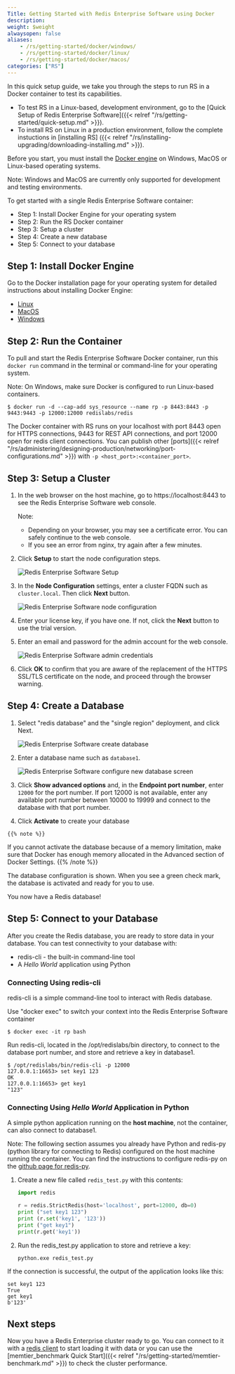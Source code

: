 ```yaml
---
Title: Getting Started with Redis Enterprise Software using Docker 
description: 
weight: $weight
alwaysopen: false
aliases:
    - /rs/getting-started/docker/windows/
    - /rs/getting-started/docker/linux/
    - /rs/getting-started/docker/macos/
categories: ["RS"]
---
```

In this quick setup guide, we take you through the steps to run RS in a Docker container to test its capabilities.

- To test RS in a Linux-based, development environment, go to the
  [Quick Setup of Redis Enterprise Software]({{< relref "/rs/getting-started/quick-setup.md" >}}).
- To install RS on Linux in a production environment, follow the complete instuctions 
  in [installing RS] ({{< relref "/rs/installing-upgrading/downloading-installing.md" >}}).

Before you start, you must install the [Docker engine](https://www.docker.com/get-started)
on Windows, MacOS or Linux-based operating systems.

Note: Windows and MacOS are currently only supported for development and testing environments.

To get started with a single Redis Enterprise Software container:

- Step 1: Install Docker Engine for your operating system
- Step 2: Run the RS Docker container
- Step 3: Setup a cluster
- Step 4: Create a new database
- Step 5: Connect to your database

## Step 1: Install Docker Engine

Go to the Docker installation page for your operating system for detailed instructions 
about installing Docker Engine:

- [Linux](https://docs.docker.com/install/#supported-platforms)
- [MacOS](https://docs.docker.com/docker-for-mac/install/)
- [Windows](https://store.docker.com/editions/community/docker-ce-desktop-windows)

## Step 2: Run the Container

To pull and start the Redis Enterprise Software Docker container, run this 
`docker run` command in the terminal or command-line for your operating system.

Note: On Windows, make sure Docker is configured to run Linux-based containers.

```src
$ docker run -d --cap-add sys_resource --name rp -p 8443:8443 -p 9443:9443 -p 12000:12000 redislabs/redis
```

The Docker container with RS runs on your localhost with port 8443 open for HTTPS 
connections, 9443 for REST API connections, and port 12000 open for redis client connections.
You can publish other [ports]({{< relref "/rs/administering/designing-production/networking/port-configurations.md" >}})
with `-p <host_port>:<container_port>`.

<!-- Also in quick-start.md -->
## Step 3: Setup a Cluster

1. In the web browser on the host machine, go to https://localhost:8443 to see
the Redis Enterprise Software web console.

    Note:

    - Depending on your browser, you may see a certificate error. You can safely 
    continue to the web console.
    - If you see an error from nginx, try again after a few minutes.

1. Click **Setup** to start the node configuration steps.

    ![Redis Enterprise Software Setup](/images/rs/getstarted-setup.png?width=600)

1. In the **Node Configuration** settings, enter a cluster FQDN such as `cluster.local`. 
Then click **Next** button.

    ![Redis Enterprise Software node configuration](/images/rs/getstarted-nodeconfig.png?width=600)

1. Enter your license key, if you have one. If not, click the **Next** button to use the trial version.

1. Enter an email and password for the admin account for the web console.

    ![Redis Enterprise Software admin credentials](/images/rs/getstarted-admincredentials.png?width=600)

1. Click **OK** to confirm that you are aware of the replacement of the HTTPS SSL/TLS 
certificate on the node, and proceed through the browser warning.

## Step 4: Create a Database

1. Select "redis database" and the "single region" deployment, and click Next.

    ![Redis Enterprise Software create database](/images/rs/getstarted-newdatabase.png)

1. Enter a database name such as `database1`.

    ![Redis Enterprise Software configure new database
screen](/images/rs/getstarted-createdatabase.png)

1. Click **Show advanced options** and, in the **Endpoint port number**,
enter `12000` for the port number.
    If port 12000 is not available, enter any available port number between 10000 to 19999
    and connect to the database with that port number.

 1. Click **Activate** to create your database

<!-- Also in crdbs.md -->
    {{% note %}}
If you cannot activate the database because of a memory limitation, 
make sure that Docker has enough memory allocated in the Advanced section 
of Docker Settings.
    {{% /note %}}
    
The database configuration is shown.
When you see a green check mark, the database is activated and ready for you to use.

You now have a Redis database!

## Step 5: Connect to your Database

After you create the Redis database, you are ready to store data in your
database. You can test connectivity to your database with:

- redis-cli - the built-in command-line tool
- A _Hello World_ application using Python

### Connecting Using redis-cli

redis-cli is a simple command-line tool to interact with Redis database.

Use "docker exec" to switch your context into the Redis Enterprise
Software container

```src
$ docker exec -it rp bash
```

Run redis-cli, located in the /opt/redislabs/bin directory, to connect
to the database port number, and store and retrieve a key in database1.

```src
$ /opt/redislabs/bin/redis-cli -p 12000
127.0.0.1:16653> set key1 123
OK
127.0.0.1:16653> get key1
"123"
```

### Connecting Using _Hello World_ Application in Python

A simple python application running on the **host machine**, not the
container, can also connect to database1.

Note: The following section assumes you already have Python and redis-py
(python library for connecting to Redis) configured on the host machine
running the container. You can find the instructions to configure
redis-py on the [github page for
redis-py](https://github.com/andymccurdy/redis-py).

1. Create a new file called `redis_test.py` with this contents:

    ```python
    import redis

    r = redis.StrictRedis(host='localhost', port=12000, db=0)
    print ("set key1 123")
    print (r.set('key1', '123'))
    print ("get key1")
    print(r.get('key1'))
    ```

1. Run the redis_test.py application to store and retrieve a key:

    ```src
    python.exe redis_test.py
    ```

If the connection is successful, the output of the application looks like this:

```src
set key1 123
True
get key1
b'123'
```

## Next steps

Now you have a Redis Enterprise cluster ready to go. You can connect to it with 
a [redis client](https://redis.io/clients) to start loading it with data or 
you can use the [memtier_benchmark Quick Start]({{< relref "/rs/getting-started/memtier-benchmark.md" >}})
to check the cluster performance.
